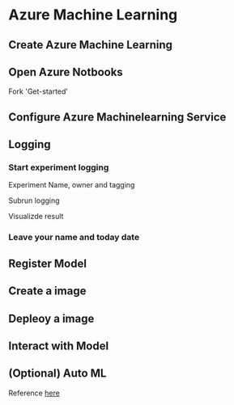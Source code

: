 # Azure Machine Learning 

## Create Azure Machine Learning

## Open Azure Notbooks

Fork 'Get-started'

## Configure Azure Machinelearning Service 

## Logging

### Start experiment logging

Experiment Name, owner and tagging

Subrun logging

Visualizde result

### Leave your name and today date

## Register Model

## Create a image 

## Depleoy a image

## Interact with Model

## (Optional) Auto ML

Reference [here](https://github.com/Azure/MachineLearningNotebooks/tree/master/how-to-use-azureml/automated-machine-learning)
